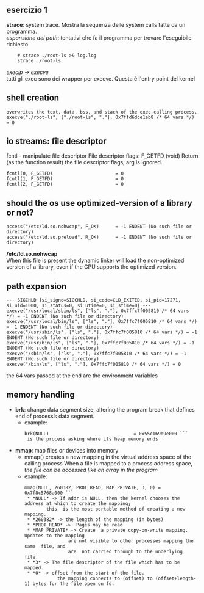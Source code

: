 ## esercizio 1
**strace**: system trace. Mostra la sequenza delle system calls fatte da un programma.<br>
*espansione del path*: tentativi che fa il programma per trovare l'eseguibile richiesto

```
	# strace ./root-ls >& log.log
	strace ./root-ls
```

*execlp -> execve* <br>
	tutti gli exec sono dei wrapper per execve. Questa è l'entry point del kernel

## shell creation
 	overwrites the text, data, bss, and stack of the exec-calling process.
	execve("./root-ls", ["./root-ls", "."], 0x7ffd6dce1eb8 /* 64 vars */) = 0

## io streams: file descriptor
fcntl - manipulate file descriptor
File descriptor flags: 
	F_GETFD (void)
	              Return  (as  the function result) the file descriptor flags; arg
	              is ignored.

	fcntl(0, F_GETFD)                       = 0
	fcntl(1, F_GETFD)                       = 0
	fcntl(2, F_GETFD)                       = 0

## should the os use optimized-version of a library or not?
	access("/etc/ld.so.nohwcap", F_OK)      = -1 ENOENT (No such file or directory)
	access("/etc/ld.so.preload", R_OK)      = -1 ENOENT (No such file or directory)

**/etc/ld.so.nohwcap** <br>
	When this file is present the dynamic linker will load the non-optimized version of a library, even if the CPU supports the optimized version.



## path expansion
	--- SIGCHLD {si_signo=SIGCHLD, si_code=CLD_EXITED, si_pid=17271, si_uid=1000, si_status=0, si_utime=0, si_stime=0} ---
	execve("/usr/local/sbin/ls", ["ls", "."], 0x7ffc7f005810 /* 64 vars */) = -1 ENOENT (No such file or directory)
	execve("/usr/local/bin/ls", ["ls", "."], 0x7ffc7f005810 /* 64 vars */) = -1 ENOENT (No such file or directory)
	execve("/usr/sbin/ls", ["ls", "."], 0x7ffc7f005810 /* 64 vars */) = -1 ENOENT (No such file or directory)
	execve("/usr/bin/ls", ["ls", "."], 0x7ffc7f005810 /* 64 vars */) = -1 ENOENT (No such file or directory)
	execve("/sbin/ls", ["ls", "."], 0x7ffc7f005810 /* 64 vars */) = -1 ENOENT (No such file or directory)
	execve("/bin/ls", ["ls", "."], 0x7ffc7f005810 /* 64 vars */) = 0

the 64 vars passed at the end are the environment variables

## memory handling
 * **brk**:  change data segment size, altering the program break that defines end of process’s data segment.
 	* example:
 		```	
 		brk(NULL)                               = 0x55c169d9e000 ```	
 		 is the process asking where its heap memory ends
 * **mmap**: map files or devices into memory
 	* mmap() creates a new mapping in the virtual address space of the calling process
 			When a file is mapped to a process address space, *the file can be accessed like an array in the program*
 	* example:
 		```	
 		mmap(NULL, 260382, PROT_READ, MAP_PRIVATE, 3, 0) = 0x7f8c5768a000 ```
 		 * *NULL* -> If addr is NULL, then the kernel chooses the address at which to create the mapping;
 				this  is the most portable method of creating a new mapping.
 		 * *260382* -> the length of the mapping (in bytes)
 		 * *PROT_READ* ->  Pages may be read.
 		 * *MAP_PRIVATE* -> Create  a private copy-on-write mapping.  Updates to the mapping
              			are not visible to other processes mapping the  same  file, and
              			are  not carried through to the underlying file.
		 * *3* -> The file descriptor of the file which has to be mapped.
		 * *0* -> offset from the start of the file.
		 			the mapping connects to (offset) to (offset+length-1) bytes for the file open on fd.